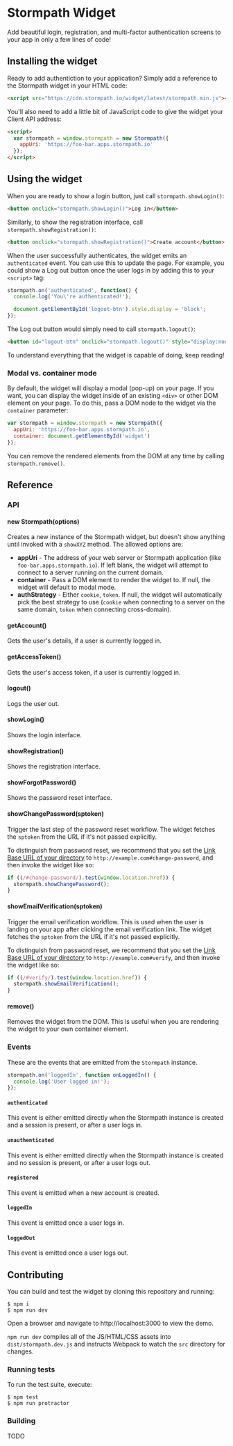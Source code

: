 # Stormpath Widget

Add beautiful login, registration, and multi-factor authentication screens to your app in only a few lines of code!


## Installing the widget

Ready to add authentiction to your application?  Simply add a reference to the Stormpath widget in your HTML code:

```html
<script src="https://cdn.stormpath.io/widget/latest/stormpath.min.js"></script>
```

You'll also need to add a little bit of JavaScript code to give the widget your Client API address:

```html
<script>
  var stormpath = window.stormpath = new Stormpath({
    appUri: 'https://foo-bar.apps.stormpath.io'
  });
</script>
```

## Using the widget

When you are ready to show a login button, just call `stormpath.showLogin()`:

```html
<button onclick="stormpath.showLogin()">Log in</button>
```

Similarly, to show the registration interface, call `stormpath.showRegistration()`:

```html
<button onclick="stormpath.showRegistration()">Create account</button>
```

When the user successfully authenticates, the widget emits an `authenticated` event. You can use this to update the page. For example, you could show a Log out button once the user logs in by adding this to your `<script>` tag:

```javascript
stormpath.on('authenticated', function() {
  console.log('You\'re authenticated!');

  document.getElementById('logout-btn').style.display = 'block';
});
```

The Log out button would simply need to call `stormpath.logout()`:

```html
<button id="logout-btn" onclick="stormpath.logout()" style="display:none;">Log out</button>
```

To understand everything that the widget is capable of doing, keep reading!

### Modal vs. container mode

By default, the widget will display a modal (pop-up) on your page. If you want, you can display the widget inside of an existing `<div>` or other DOM element on your page. To do this, pass a DOM node to the widget via the `container` parameter:

```javascript
var stormpath = window.stormpath = new Stormpath({
  appUri: 'https://foo-bar.apps.stormpath.io',
  container: document.getElementById('widget')
});
```

You can remove the rendered elements from the DOM at any time by calling `stormpath.remove()`.

## Reference

### API

#### new Stormpath(options)

Creates a new instance of the Stormpath widget, but doesn't show anything until invoked with a `showXYZ` method. The allowed options are:

* **appUri** - The address of your web server or Stormpath application (like `foo-bar.apps.stormpath.io`). If left blank, the widget will attempt to connect to a server running on the current domain.
* **container** - Pass a DOM element to render the widget to. If null, the widget will default to modal mode.
* **authStrategy** - Either `cookie`, `token`. If null, the widget will automatically pick the best strategy to use (`cookie` when connecting to a server on the same domain, `token` when connecting cross-domain).

#### getAccount()

Gets the user's details, if a user is currently logged in.

#### getAccessToken()

Gets the user's access token, if a user is currently logged in.

#### logout()

Logs the user out.

#### showLogin()

Shows the login interface.

#### showRegistration()

Shows the registration interface.

#### showForgotPassword()

Shows the password reset interface.

#### showChangePassword(sptoken)

Trigger the last step of the password reset workflow. The widget fetches the `sptoken` from the URL if it's not passed explicitly.

To distinguish from password reset, we recommend that you set the [Link Base URL of your directory](https://docs.stormpath.com/rest/product-guide/latest/accnt_mgmt.html#customizing-stormpath-email-templates) to `http://example.com#change-password`, and then invoke the widget like so:

```javascript
if ((/#change-password/).test(window.location.href)) {
  stormpath.showChangePassword();
}
```

#### showEmailVerification(sptoken)

Trigger the email verification workflow. This is used when the user is landing on your app after clicking the email verification link. The widget fetches the `sptoken` from the URL if it's not passed explicitly.

To distinguish from password reset, we recommend that you set the [Link Base URL of your directory](https://docs.stormpath.com/rest/product-guide/latest/accnt_mgmt.html#customizing-stormpath-email-templates) to `http://example.com#verify`, and then invoke the widget like so:

```javascript
if ((/#verify/).test(window.location.href)) {
  stormpath.showEmailVerification();
}
```

#### remove()

Removes the widget from the DOM. This is useful when you are rendering the widget to your own container element.

### Events

These are the events that are emitted from the `Stormpath` instance.

```javascript
stormpath.on('loggedIn', function onLoggedIn() {
  console.log('User logged in!');
});
```

#### `authenticated`

This event is either emitted directly when the Stormpath instance is created and a session is present, or after a user logs in.

#### `unauthenticated`

This event is either emitted directly when the Stormpath instance is created and no session is present, or after a user logs out.

#### `registered`

This event is emitted when a new account is created.

#### `loggedIn`

This event is emitted once a user logs in.

#### `loggedOut`

This event is emitted once a user logs out.

## Contributing

You can build and test the widget by cloning this repository and running:

```term
$ npm i
$ npm run dev
```

Open a browser and navigate to http://localhost:3000 to view the demo.

`npm run dev` compiles all of the JS/HTML/CSS assets into `dist/stormpath.dev.js` and instructs Webpack to watch the `src` directory for changes.

### Running tests

To run the test suite, execute:

```term
$ npm test
$ npm run protractor
```

### Building

TODO
